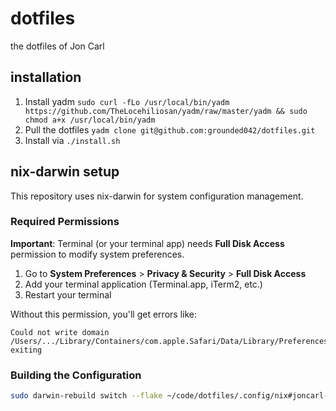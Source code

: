 # dotfiles
the dotfiles of Jon Carl

## installation
1. Install yadm `sudo curl -fLo /usr/local/bin/yadm https://github.com/TheLocehiliosan/yadm/raw/master/yadm && sudo chmod a+x /usr/local/bin/yadm`
1. Pull the dotfiles `yadm clone git@github.com:grounded042/dotfiles.git`
1. Install via `./install.sh`

## nix-darwin setup
This repository uses nix-darwin for system configuration management.

### Required Permissions
**Important**: Terminal (or your terminal app) needs **Full Disk Access** permission to modify system preferences.

1. Go to **System Preferences** > **Privacy & Security** > **Full Disk Access**
2. Add your terminal application (Terminal.app, iTerm2, etc.)
3. Restart your terminal

Without this permission, you'll get errors like:
```
Could not write domain /Users/.../Library/Containers/com.apple.Safari/Data/Library/Preferences/com.apple.Safari; exiting
```

### Building the Configuration
```bash
sudo darwin-rebuild switch --flake ~/code/dotfiles/.config/nix#joncarl-macbook
```

